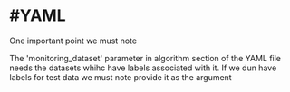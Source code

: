 #YAML
========

One important point we must note

The 'monitoring_dataset' parameter in algorithm section of the YAML file
needs the datasets whihc have labels associated with it.
If we dun have labels for test data we must note provide it as the argument
